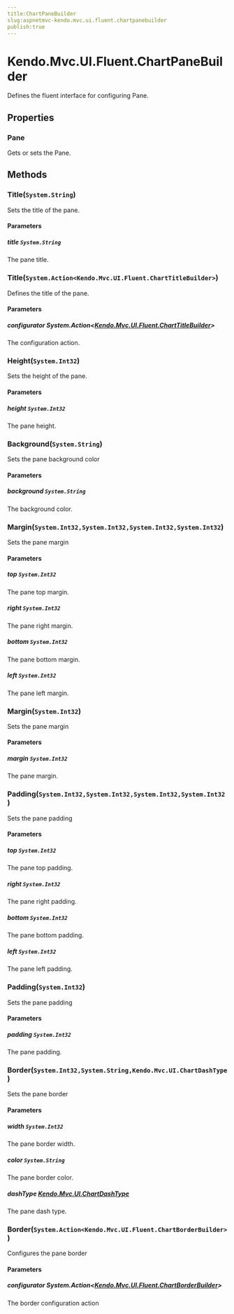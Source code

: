 ```yaml
---
title:ChartPaneBuilder
slug:aspnetmvc-kendo.mvc.ui.fluent.chartpanebuilder
publish:true
---
```


# Kendo.Mvc.UI.Fluent.ChartPaneBuilder
Defines the fluent interface for configuring Pane.


## Properties
### Pane
Gets or sets the Pane.



## Methods

### Title(`System.String`)
Sets the title of the pane.



#### Parameters

##### title `System.String`
The pane title.




### Title(`System.Action<Kendo.Mvc.UI.Fluent.ChartTitleBuilder>`)
Defines the title of the pane.



#### Parameters

##### configurator System.Action<[Kendo.Mvc.UI.Fluent.ChartTitleBuilder](/api/wrappers/aspnet-mvc/Kendo.Mvc.UI.Fluent/ChartTitleBuilder)>
The configuration action.




### Height(`System.Int32`)
Sets the height of the pane.



#### Parameters

##### height `System.Int32`
The pane height.




### Background(`System.String`)
Sets the pane background color



#### Parameters

##### background `System.String`
The background color.




### Margin(`System.Int32,System.Int32,System.Int32,System.Int32`)
Sets the pane margin



#### Parameters

##### top `System.Int32`
The pane top margin.

##### right `System.Int32`
The pane right margin.

##### bottom `System.Int32`
The pane bottom margin.

##### left `System.Int32`
The pane left margin.




### Margin(`System.Int32`)
Sets the pane margin



#### Parameters

##### margin `System.Int32`
The pane margin.




### Padding(`System.Int32,System.Int32,System.Int32,System.Int32`)
Sets the pane padding



#### Parameters

##### top `System.Int32`
The pane top padding.

##### right `System.Int32`
The pane right padding.

##### bottom `System.Int32`
The pane bottom padding.

##### left `System.Int32`
The pane left padding.




### Padding(`System.Int32`)
Sets the pane padding



#### Parameters

##### padding `System.Int32`
The pane padding.




### Border(`System.Int32,System.String,Kendo.Mvc.UI.ChartDashType`)
Sets the pane border



#### Parameters

##### width `System.Int32`
The pane border width.

##### color `System.String`
The pane border color.

##### dashType [Kendo.Mvc.UI.ChartDashType](/api/wrappers/aspnet-mvc/Kendo.Mvc.UI/ChartDashType)
The pane dash type.




### Border(`System.Action<Kendo.Mvc.UI.Fluent.ChartBorderBuilder>`)
Configures the pane border



#### Parameters

##### configurator System.Action<[Kendo.Mvc.UI.Fluent.ChartBorderBuilder](/api/wrappers/aspnet-mvc/Kendo.Mvc.UI.Fluent/ChartBorderBuilder)>
The border configuration action





